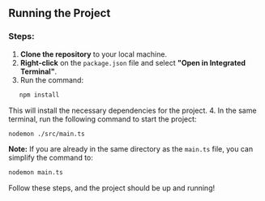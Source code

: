 ## Running the Project

### Steps:

1. **Clone the repository** to your local machine.
2. **Right-click** on the `package.json` file and select **"Open in Integrated Terminal"**.
3. Run the command:

```bash
   npm install
```

This will install the necessary dependencies for the project. 4. In the same terminal, run the following command to start the project:

```bash
nodemon ./src/main.ts
```

**Note:** If you are already in the same directory as the `main.ts` file, you can simplify the command to:

```bash
nodemon main.ts
```

Follow these steps, and the project should be up and running!
